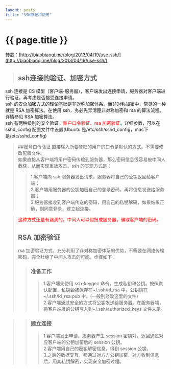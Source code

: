 ```yaml
---
layout: posts
title: "SSH原理和使用"
---
```


# {{ page.title }}
转载：[http://biaobiaoqi.me/blog/2013/04/19/use-ssh/](http://biaobiaoqi.me/blog/2013/04/19/use-ssh/)
>## ssh连接的验证、加密方式
ssh 连接是 CS 模型（客户端-服务器），客户端发出连接申请，服务器对客户端进行验证，再考虑是否接受连接申请。<br>
ssh 的安全加密方式的理论基础是非对称加密体系。而非对称加密中，常见的一种就是 RSA 加密算法。在使用 ssh，务必先弄清楚非对称加密和 rsa 的算法流程。详情参见 RSA 加密算法。<br>
ssh 有两种级别的安全验证：<font color="red">账户口令验证、rsa 加密验证</font>。详细参数，可以在 sshd_config 配置文件中设置(Ubuntu 是/etc/ssh/sshd_config，mac下是/etc/sshd_config)

>##账号口令验证
直接输入所要登陆的用户的口令是默认的方式。不需要修改配置文件。<br>
如果直接从客户端将用户密码传输到服务器，那么密码信息很容易被中间人截获，从而实现重放攻击。ssh 的实现方式是：
>>1.客户端向 ssh 服务器发出请求，服务器将自己的公钥返回给客户端；<br>
2.客户端用服务器的公钥加密自己的登录密码，再将信息发送给服务器；<br>
3.服务器接收到客户端传送的密码，用自己的私钥解码，如果结果正确，则同意登录，建立起连接。

><font color="red">这种方式还是有漏洞的，中间人可以假扮成服务器，骗取客户端的密码。</font>
>## RSA 加密验证
>rsa 加密验证方式，充分利用了非对称加密体系的优势，不需要在网络传输密码，完全杜绝了中间人攻击的可能。步骤如下：
>>### 准备工作
>>>1.客户端先使用 ssh-keygen 命令，生成私钥和公钥。按照默认配置，私钥会被保存在~/.ssh/id_rsa 中，公钥则在~/.ssh/id_rsa.pub 中。(一般别修改这里的文件)<br>
2.客户端通过安全的方式将公钥发送给服务器。在服务器端，将客户端发的公钥写入到~/.ssh/authorized_keys 文件末尾。

>>### 建立连接
>>>1.客户端发出申请。服务器产生 session 密钥对，返回通过对应客户端的公钥加密后的 session 公钥。<br>
2.客户端用自己的密钥解密信息，得到 session 公钥。<br>
3.之后的数据交互，都通过对方方公钥加密，对方收到信息后，用其私钥解密，实现安全加密过程。